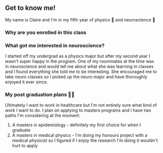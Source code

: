 ## Get to know me!
My name is Claire and I'm in my fifth year of physics 🔭 and neuroscience 🧠

### Why are you enrolled in this class


### What got me interested in neuroscience?
I started off my undergrad as a physics major but after my second year I wasn't super happy in the program. One of my roommates at the time was in neuroscience and would tell me about what she was learning in classes and I found everything she told me to be interesting. She encouraged me to take neuro classes so I picked up the neuro major and have thoroughly enjoyed it ever since. 

### My post graduation plans 👩‍🎓
Ultimately I want to work in healthcare but I'm not entirely sure what kind of work I want to do. I plan on applying to masters programs and I have two paths I'm considering at the moment:
1. A masters in epidemiology - definitely my first choice for when I graduate
2. A masters in medical physics - I'm doing my honours project with a medical physicist so I figured if I enjoy the research I'm doing it wouldn't hurt to apply


<!--
**claire-davis/claire-davis** is a ✨ _special_ ✨ repository because its `README.md` (this file) appears on your GitHub profile.

Here are some ideas to get you started:

- 🔭 I’m currently working on ...
- 🌱 I’m currently learning ...
- 👯 I’m looking to collaborate on ...
- 🤔 I’m looking for help with ...
- 💬 Ask me about ...
- 📫 How to reach me: ...
- 😄 Pronouns: ...
- ⚡ Fun fact: ...
-->
